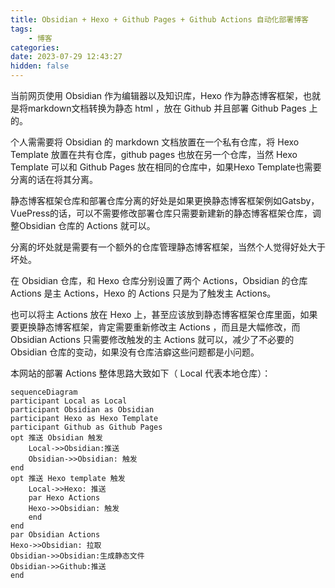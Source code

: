 ```yaml
---
title: Obsidian + Hexo + Github Pages + Github Actions 自动化部署博客
tags: 
	- 博客
categories:
date: 2023-07-29 12:43:27
hidden: false
---
```

当前网页使用 Obsidian 作为编辑器以及知识库，Hexo 作为静态博客框架，也就是将markdown文档转换为静态 html ，放在 Github 并且部署 Github Pages 上的。

个人需需要将 Obsidian 的 markdown 文档放置在一个私有仓库，将 Hexo Template 放置在共有仓库，github pages 也放在另一个仓库，当然 Hexo Template 可以和 Github Pages 放在相同的仓库中，如果Hexo Template也需要分离的话在将其分离。

静态博客框架仓库和部署仓库分离的好处是如果更换静态博客框架例如Gatsby，VuePress的话，可以不需要修改部署仓库只需要新建新的静态博客框架仓库，调整Obsidian 仓库的 Actions 就可以。

分离的坏处就是需要有一个额外的仓库管理静态博客框架，当然个人觉得好处大于坏处。

在 Obsidian 仓库，和 Hexo 仓库分别设置了两个 Actions，Obsidian 的仓库 Actions 是主 Actions，Hexo 的 Actions 只是为了触发主 Actions。

也可以将主 Actions 放在 Hexo 上，甚至应该放到静态博客框架仓库里面，如果要更换静态博客框架，肯定需要重新修改主 Actions ，而且是大幅修改，而 Obsidian Actions 只需要修改触发的主 Actions 就可以，减少了不必要的 Obsidian 仓库的变动，如果没有仓库洁癖这些问题都是小问题。

本网站的部署 Actions 整体思路大致如下（ Local 代表本地仓库）：

```mermaid
sequenceDiagram
participant Local as Local
participant Obsidian as Obsidian
participant Hexo as Hexo Template
participant Github as Github Pages
opt 推送 Obsidian 触发
	Local->>Obsidian:推送
	Obsidian->>Obsidian: 触发
end
opt 推送 Hexo template 触发
	Local->>Hexo: 推送
	par Hexo Actions
	Hexo->>Obsidian: 触发
	end
end
par Obsidian Actions
Hexo->>Obsidian: 拉取
Obsidian->>Obsidian:生成静态文件
Obsidian->>Github:推送
end
```
